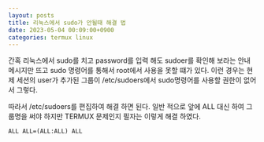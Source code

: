 ```yaml
---
layout: posts
title: 리눅스에서 sudo가 안될때 해결 법
date: 2023-05-04 00:09:00+0900
categories: termux linux
---
```


간혹 리눅스에서 sudo를 치고 password를 입력 해도 sudoer를 확인해 
보라는 안내메시지만 뜨고 sudo 명령어를 통해서 root에서 사용을 못할 떄가 있다.
이런 경우는 현제 세션의 user가 추가된 그룹이 /etc/sudoers에서 sudo명령어를 사용할 권한이 없어서 그렇다.


따라서 /etc/sudoers를 편집하여 해결 하면 된다. 
일반 적으로 앞에 ALL 대신 하여 그룹명을 써야 하지만 TERMUX 문제인지 필자는 이렇게 해결 하였다.
````
ALL ALL=(ALL:ALL) ALL 
````